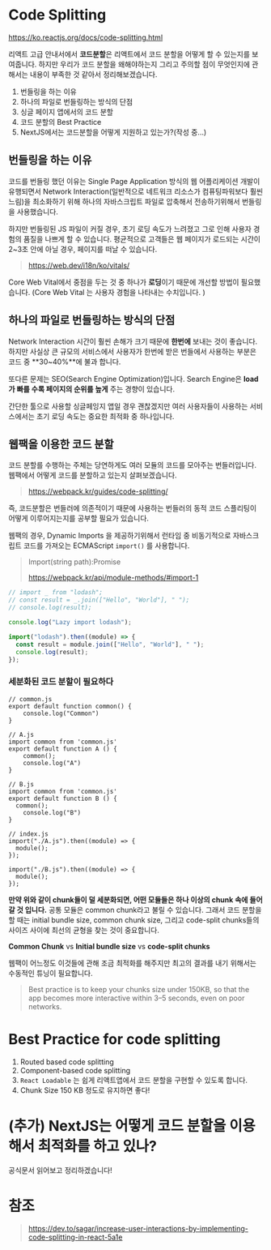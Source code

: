 # Code Splitting

https://ko.reactjs.org/docs/code-splitting.html

리액트 고급 안내서에서 **코드분할**은 리액트에서 코드 분할을 어떻게 할 수 있는지를 보여줍니다. 하지만 우리가 코드 분할을 왜해야하는지 그리고 주의할 점이 무엇인지에 관해서는 내용이 부족한 것 같아서 정리해보겠습니다.

1. 번들링을 하는 이유
2. 하나의 파일로 번들링하는 방식의 단점
3. 싱글 페이지 앱에서의 코드 분할
4. 코드 분할의 Best Practice
5. NextJS에서는 코드분할을 어떻게 지원하고 있는가?(작성 중...)

## 번들링을 하는 이유

코드를 번들링 했던 이유는 Single Page Application 방식의 웹 어플리케이션 개발이 유행되면서 Network Interaction(일반적으로 네트워크 리소스가 컴퓨팅파워보다 훨씬 느림)을 최소화하기 위해 하나의 자바스크립트 파일로 압축해서 전송하기위해서 번들링을 사용했습니다.

하지만 번들링된 JS 파일이 커질 경우, 초기 로딩 속도가 느려졌고 그로 인해 사용자 경험의 품질을 나쁘게 할 수 있습니다. 평균적으로 고객들은 웹 페이지가 로드되는 시간이 2~3초 안에 아닐 경우, 페이지를 떠날 수 있습니다.

> https://web.dev/i18n/ko/vitals/

Core Web Vital에서 중점을 두는 것 중 하나가 **로딩**이기 때문에 개선할 방법이 필요했습니다. (Core Web Vital 는 사용자 경험을 나타내는 수치입니다. )

## 하나의 파일로 번들링하는 방식의 단점

Network Interaction 시간이 훨씬 손해가 크기 때문에 **한번에** 보내는 것이 좋습니다. 하지만 사실상 큰 규모의 서비스에서 사용자가 한번에 받은 번들에서 사용하는 부분은 코드 중 **30~40%**에 불과 합니다.

또다른 문제는 SEO(Search Engine Optimization)입니다. Search Engine은 **load가 빠를 수록 페이지의 순위를 높게** 주는 경향이 있습니다.

간단한 툴으로 사용할 싱글페잉지 앱일 경우 괜찮겠지만 여러 사용자들이 사용하는 서비스에서는 초기 로딩 속도는 중요한 최적화 중 하나입니다.

## 웹팩을 이용한 코드 분할

코드 분할를 수행하는 주체는 당연하게도 여러 모듈의 코드를 모아주는 번들러입니다. 웹팩에서 어떻게 코드를 분할하고 있는지 살펴보겠습니다.

> https://webpack.kr/guides/code-splitting/

즉, 코드분할은 번들러에 의존적이기 때문에 사용하는 번들러의 동적 코드 스플리팅이 어떻게 이루어지는지를 공부할 필요가 있습니다.

웹팩의 경우, Dynamic Imports 을 제공하기위해서 런타임 중 비동기적으로 자바스크립트 코드를 가져오는 ECMAScript `import()` 를 사용합니다.

> Import(string path):Promise
>
> https://webpack.kr/api/module-methods/#import-1

```javascript
// import _ from "lodash";
// const result = _.join(["Hello", "World"], " ");
// console.log(result);

console.log("Lazy import lodash");

import("lodash").then((module) => {
  const result = module.join(["Hello", "World"], " ");
  console.log(result);
});
```

### 세분화된 코드 분할이 필요하다

```
// common.js
export default function common() {
	console.log("Common")
}

// A.js
import common from 'common.js'
export default function A () {
	common();
	console.log("A")
}

// B.js
import common from 'common.js'
export default function B () {
  common();
	console.log("B")
}

// index.js
import("./A.js").then((module) => {
  module();
});

import("./B.js").then((module) => {
  module();
});

```

**만약 위와 같이 chunk들이 덜 세분화되면, 어떤 모듈들은 하나 이상의 chunk 속에 들어갈 것 입니다.** 공통 모듈은 common chunk라고 불릴 수 있습니다. 그래서 코드 분할을 할 때는 initial bundle size, common chunk size, 그리고 code-split chunks들의 사이즈 사이에 최선의 균형을 찾는 것이 중요합니다.

**Common Chunk** vs **Initial bundle size** vs **code-split chunks**

웹팩이 어느정도 이것들에 관해 조금 최적화를 해주지만 최고의 결과를 내기 위해서는 수동적인 튜닝이 필요합니다.

> Best practice is to keep your chunks size under 150KB, so that the app becomes more interactive within 3–5 seconds, even on poor networks.

# Best Practice for code splitting

1. Routed based code splitting
2. Component-based code splitting
3. `React Loadable` 는 쉽게 리액트앱에서 코드 분할을 구현할 수 있도록 합니다.
4. Chunk Size 150 KB 정도로 유지하면 좋다!

# (추가) NextJS는 어떻게 코드 분할을 이용해서 최적화를 하고 있나?

공식문서 읽어보고 정리하겠습니다!

# 참조

> https://dev.to/sagar/increase-user-interactions-by-implementing-code-splitting-in-react-5a1e
